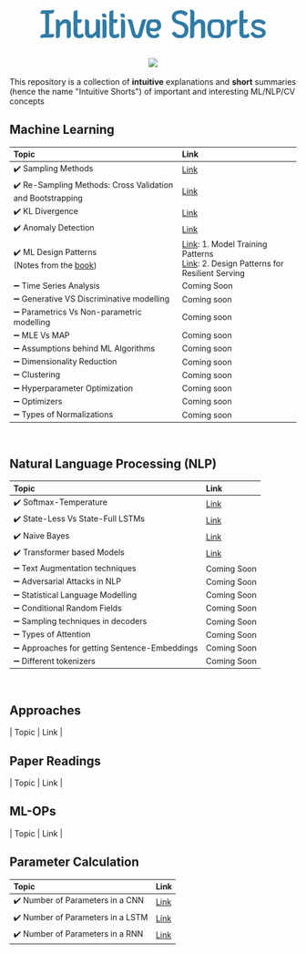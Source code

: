 <p align="center">
  <br>
  <img  src=shorts/docs/logo.png>
  </br>
</p>

<p align="center">
  <br>
  <img  src="https://img.shields.io/badge/Powered%20by-Intuitions-Green.svg">
  </br>
</p>

This repository is a collection of **intuitive** explanations and **short** summaries (hence the name "Intuitive Shorts") of important and interesting ML/NLP/CV concepts

 

## Machine Learning
| Topic | Link |
|:---| :---
| ✔️ Sampling Methods | [Link](https://intuitiveshorts.blogspot.com/2021/04/sampling-methods.html) |
| ✔️ Re-Sampling Methods: Cross Validation and Bootstrapping | [Link](https://intuitiveshorts.blogspot.com/2021/05/re-sampling-methods-cross-validation.html) | ✔️ Ensembling Methods | [Link](https://intuitiveshorts.blogspot.com/2021/04/sampling-methods.html) |
| ✔️ KL Divergence | [Link](https://intuitiveshorts.blogspot.com/2021/04/kl-divergence.html) |
| ✔️ Anomaly Detection | [Link](shorts/anomaly.md) |
| ✔️ ML Design Patterns <br> (Notes from the [book](https://www.amazon.com/Machine-Learning-Design-Patterns-Preparation/dp/1098115783)) | [Link](https://intuitiveshorts.blogspot.com/2021/04/ml-design-patterns-model-training.html): 1. Model Training Patterns <br> [Link](shorts/pattern_rs.md): 2. Design Patterns for Resilient Serving <br> |
| ➖ Time Series Analysis | Coming Soon |
| ➖ Generative VS Discriminative modelling | Coming soon |
| ➖ Parametrics Vs Non-parametric modelling | Coming soon |
| ➖ MLE Vs MAP | Coming soon |
| ➖ Assumptions behind ML Algorithms | Coming soon |
| ➖ Dimensionality Reduction | Coming soon |
| ➖ Clustering | Coming soon |
| ➖ Hyperparameter Optimization | Coming soon |
| ➖ Optimizers | Coming soon |
| ➖ Types of Normalizations | Coming soon |
<br>

## Natural Language Processing (NLP)
| Topic | Link |
|:---| :---
| ✔️ Softmax-Temperature | [Link](https://intuitiveshorts.blogspot.com/2020/04/softmax-temperature.html) |
| ✔️ State-Less Vs State-Full LSTMs | [Link](https://intuitiveshorts.blogspot.com/2020/04/stateless-vs-statefull-sequence-models.html) |
| ✔️ Naive Bayes | [Link](shorts/naive_bayes.md) |
| ✔️ Transformer based Models | [Link](https://intuitiveshorts.blogspot.com/2021/04/transformer-based-models.html) |
| ➖ Text Augmentation techniques | Coming Soon |
| ➖ Adversarial Attacks in NLP | Coming Soon |
| ➖ Statistical Language Modelling | Coming Soon |
| ➖ Conditional Random Fields | Coming Soon |
| ➖ Sampling techniques in decoders | Coming Soon |
| ➖ Types of Attention | Coming Soon |
| ➖ Approaches for getting Sentence-Embeddings | Coming Soon |
| ➖ Different tokenizers | Coming Soon |
<br>


## Approaches
| Topic | Link |

## Paper Readings
| Topic | Link |

## ML-OPs
| Topic | Link |

## Parameter Calculation
| Topic | Link |
|:---|:---|
| ✔️ Number of Parameters in a CNN | [Link](https://intuitiveshorts.blogspot.com/2020/07/cnn-parameters.html) |
| ✔️ Number of Parameters in a LSTM | [Link](https://intuitiveshorts.blogspot.com/2020/05/lstm-matrix-dimensions-and-parameters.html) |
| ✔️ Number of Parameters in a RNN | [Link](https://intuitiveshorts.blogspot.com/2020/05/lstm-parameters.html) |